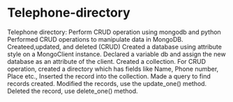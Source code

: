 # Telephone-directory
Telephone directory: Perform CRUD operation using mongodb and python
Performed CRUD operations to manipulate data in MongoDB. Createed,updated, and deleted (CRUD)
Created a database using attribute style on a MongoClient instance. Declared a variable db and assign the new database as an attribute of the client.
Created a collection.
For CRUD operation, created a directory which has fields like Name, Phone number, Place etc.,
Inserted the record into the collection.
Made a query to find records created.
Modified the records, use the update_one() method.
Deleted the record, use delete_one() method.

